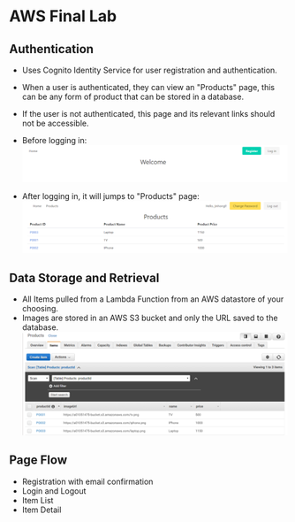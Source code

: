# AWS Final Lab

## Authentication
- Uses Cognito Identity Service for user registration and authentication.
- When a user is authenticated, they can view an "Products" page, this can be any form of product that can be stored in a database.
- If the user is not authenticated, this page and its relevant links should not be accessible.
 - Before logging in:
 ![](https://github.com/liangjinhongwin/cognito_starter/blob/master/public/home.PNG)

 - After logging in, it will jumps to "Products" page:
 ![](https://github.com/liangjinhongwin/cognito_starter/blob/master/public/products.PNG)
 

## Data Storage and Retrieval
- All Items pulled from a Lambda Function from an AWS datastore of your choosing.
- Images are stored in an AWS S3 bucket and only the URL saved to the database.
![](https://github.com/liangjinhongwin/cognito_starter/blob/master/public/dynamodb.PNG)

## Page Flow
- Registration with email confirmation
- Login and Logout
- Item List
- Item Detail